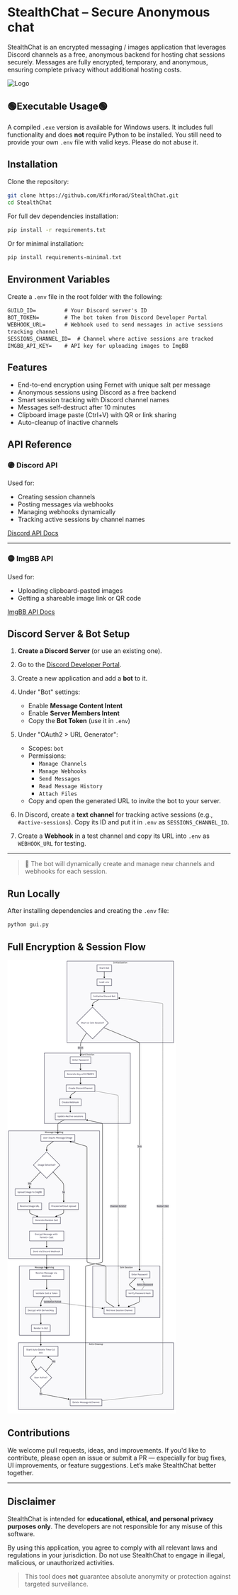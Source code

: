 # StealthChat – Secure Anonymous chat

StealthChat is an encrypted messaging / images application that leverages Discord channels as a free, anonymous backend for hosting chat sessions securely. Messages are fully encrypted, temporary, and anonymous, ensuring complete privacy without additional hosting costs.

![Logo](https://i.ibb.co/nq49JnR8/stealthchat-gui-wide.png)

## 🟢Executable Usage🟢

A compiled `.exe` version is available for Windows users. It includes full functionality and does **not** require Python to be installed. You still need to provide your own `.env` file with valid keys.
Please do not abuse it.

## Installation

Clone the repository:

```bash
git clone https://github.com/KfirMorad/StealthChat.git
cd StealthChat
```

For full dev dependencies installation:

```bash
pip install -r requirements.txt
```

Or for minimal installation:

```bash
pip install requirements-minimal.txt
```

## Environment Variables

Create a `.env` file in the root folder with the following:

```env
GUILD_ID=         # Your Discord server's ID
BOT_TOKEN=        # The bot token from Discord Developer Portal
WEBHOOK_URL=      # Webhook used to send messages in active sessions tracking channel
SESSIONS_CHANNEL_ID=  # Channel where active sessions are tracked
IMGBB_API_KEY=    # API key for uploading images to ImgBB
```

## Features

- End-to-end encryption using Fernet with unique salt per message
- Anonymous sessions using Discord as a free backend
- Smart session tracking with Discord channel names
- Messages self-destruct after 10 minutes
- Clipboard image paste (Ctrl+V) with QR or link sharing
- Auto-cleanup of inactive channels

## API Reference

### 🟣 Discord API

Used for:

- Creating session channels
- Posting messages via webhooks
- Managing webhooks dynamically
- Tracking active sessions by channel names

[Discord API Docs](https://discord.com/developers/docs/intro)

---

### 🟡 ImgBB API

Used for:

- Uploading clipboard-pasted images
- Getting a shareable image link or QR code

[ImgBB API Docs](https://api.imgbb.com/)

## Discord Server & Bot Setup

1. **Create a Discord Server** (or use an existing one).
2. Go to the [Discord Developer Portal](https://discord.com/developers/applications).
3. Create a new application and add a **bot** to it.
4. Under \"Bot\" settings:
   - Enable **Message Content Intent**
   - Enable **Server Members Intent**
   - Copy the **Bot Token** (use it in `.env`)
5. Under \"OAuth2 > URL Generator\":

   - Scopes: `bot`
   - Permissions:
     - `Manage Channels`
     - `Manage Webhooks`
     - `Send Messages`
     - `Read Message History`
     - `Attach Files`
   - Copy and open the generated URL to invite the bot to your server.

6. In Discord, create a **text channel** for tracking active sessions (e.g., `#active-sessions`). Copy its ID and put it in `.env` as `SESSIONS_CHANNEL_ID`.

7. Create a **Webhook** in a test channel and copy its URL into `.env` as `WEBHOOK_URL` for testing.

---

> 🔧 The bot will dynamically create and manage new channels and webhooks for each session.

## Run Locally

After installing dependencies and creating the `.env` file:

```bash
python gui.py
```

## Full Encryption & Session Flow

![StealthChat Flow](assets/stealthchat_flow.png)

## Contributions

We welcome pull requests, ideas, and improvements.
If you'd like to contribute, please open an issue or submit a PR — especially for bug fixes, UI improvements, or feature suggestions.
Let’s make StealthChat better together.

---

## Disclaimer

StealthChat is intended for **educational, ethical, and personal privacy purposes only**. The developers are not responsible for any misuse of this software.

By using this application, you agree to comply with all relevant laws and regulations in your jurisdiction. Do not use StealthChat to engage in illegal, malicious, or unauthorized activities.

> This tool does **not** guarantee absolute anonymity or protection against targeted surveillance.
